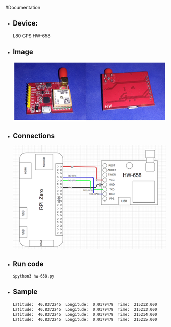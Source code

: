 

#Documentation
  * ## Device:
  
    L80 GPS HW-658 
  
  * ## Image

    ![alt text][device_photo]

  * ## Connections

    ![alt text][Image_connections]

  * ## Run code
        $python3 hw-658.py

  * ## Sample
        Latitude:  40.8372245  Longitude:  0.0179478  Time:  215212.000
        Latitude:  40.8372245  Longitude:  0.0179478  Time:  215213.000
        Latitude:  40.8372245  Longitude:  0.0179478  Time:  215214.000
        Latitude:  40.8372245  Longitude:  0.0179478  Time:  215215.000

  [device_photo]: https://github.com/xaviervidalBCN/hw-658/blob/master/hw-658.png "Device image"

  [Image_connections]: https://github.com/xaviervidalBCN/hw-658/blob/master/hw-658%20with%20RPIz.png "Device Connections"



